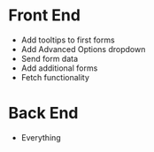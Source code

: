 # Front End

- Add tooltips to first forms
- Add Advanced Options dropdown
- Send form data
- Add additional forms
- Fetch functionality

# Back End

- Everything
